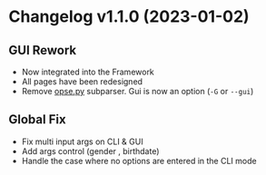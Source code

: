 Changelog v1.1.0 (2023-01-02)
=================================

GUI Rework
----------
- Now integrated into the Framework
- All pages have been redesigned
- Remove [opse.py](./opse.py) subparser. Gui is now an option (`-G` or `--gui`)

Global Fix
----------
- Fix multi input args on CLI & GUI
- Add args control (gender , birthdate)
- Handle the case where no options are entered in the CLI mode